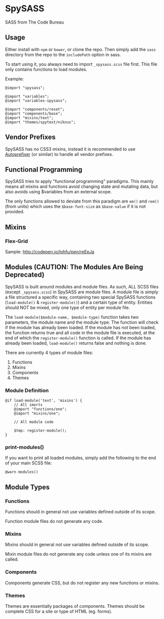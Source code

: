 # SpySASS

SASS from The Code Bureau

## Usage

Either install with `npm` or `bower`, or clone the repo. Then simply add the `sass` directory
from the repo to the `includePath` option in sass.

To start using it, you always need to import `_spysass.scss` file first. This file only
contains functions to load modules.

Example:

```
@import "spysass";

@import "variables";
@import "variables-spysass";

@import "components/reset";
@import "components/base";
@import "mixins/text";
@import "themes/spytext/niknus";
```

## Vendor Prefixes

SpySASS has no CSS3 mixins, instead it is recommended to use
[Autoprefixer](https://github.com/postcss/autoprefixer) (or similar) to handle
all vendor prefixes.

## Functional Programming

SpySASS tries to apply "functional programming" paradigms. This mainly means
all mixins and functions avoid changing state and mutating data, but also avoids
using \$variables from an external scope.

The only functions allowed to deviate from this paradigm are `em()` and `rem()`
(from units) which uses the `$base-font-size` as `$base-value` if it is not
provided.

## Mixins

### Flex-Grid

Sample: <http://codepen.io/lohfu/pen/reEeJa>

## Modules (CAUTION: The Modules Are Being Deprecated)

SpySASS is built around modules and module files. As such, ALL SCSS files
(except `_spysass.scss`) in SpySASS are module files. A module file is simply a
file structured a specific way, containing two special SpySASS functions
(`load-module()` & `register-module()`) and a certain type of entity. Entities
should NOT be mixed, only one type of entity per module file.

The `load-module($module-name, $module-type)` function takes two parameters, the module name
and the module type. The function will check if the module has already been loaded. If the
module has not been loaded, the function returns true and all code in the module file is executed,
at the end of which the `register-module()` function is called. If the module has already been loaded,
`load-module()` returns false and nothing is done.

There are currently 4 types of module files:

1. Functions
2. Mixins
3. Components
4. Themes

### Module Definition

```
@if load-module('text', 'mixins') {
	// All imorts
	@import "functions/one";
	@import "mixins/one";

	// All module code

	$tmp: register-module();
}
```

### print-modules()

If you want to print all loaded modules, simply add the following to the end of your main SCSS file:

```
@warn modules()
```

## Module Types

### Functions

Functions should in general not use variables defined outside of its scope.

Function module files do not generate any code.

### Mixins

Mixins should in general not use variables defined outside of its scope.

Mixin module files do not generate any code unless one of its mixins are called.

### Components

Components generate CSS, but do not register any new functions or mixins.

### Themes

Themes are essentially packages of components. Themes should be complete
CSS for a site or type of HTML (eg. forms).
